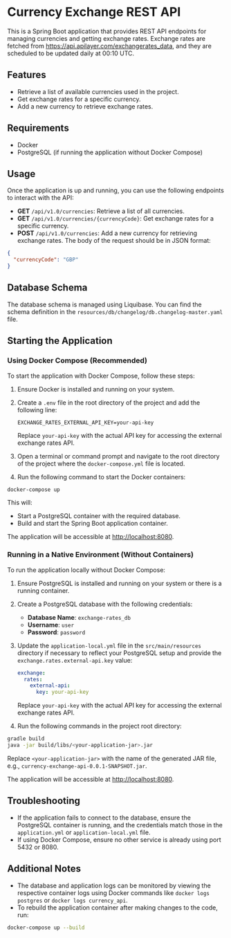 # Currency Exchange REST API

This is a Spring Boot application that provides REST API endpoints for managing currencies and getting exchange rates.
Exchange rates are fetched from https://api.apilayer.com/exchangerates_data, and they are scheduled to be updated daily
at 00:10 UTC.

## Features

* Retrieve a list of available currencies used in the project.
* Get exchange rates for a specific currency.
* Add a new currency to retrieve exchange rates.

## Requirements

* Docker
* PostgreSQL (if running the application without Docker Compose)

## Usage

Once the application is up and running, you can use the following endpoints to interact with the API:

* **GET** `/api/v1.0/currencies`: Retrieve a list of all currencies.
* **GET** `/api/v1.0/currencies/{currencyCode}`: Get exchange rates for a specific currency.
* **POST** `/api/v1.0/currencies`: Add a new currency for retrieving exchange rates. The body of the request should be
  in JSON format:

```json
{
  "currencyCode": "GBP"
}
```

## Database Schema

The database schema is managed using Liquibase. You can find the schema definition in the
`resources/db/changelog/db.changelog-master.yaml` file.

## Starting the Application

### Using Docker Compose (Recommended)

To start the application with Docker Compose, follow these steps:

1. Ensure Docker is installed and running on your system.

2. Create a `.env` file in the root directory of the project and add the following line:

    ```
    EXCHANGE_RATES_EXTERNAL_API_KEY=your-api-key
    ```

   Replace `your-api-key` with the actual API key for accessing the external exchange rates API.

3. Open a terminal or command prompt and navigate to the root directory of the project where the `docker-compose.yml`
   file is located.

4. Run the following command to start the Docker containers:

```bash
docker-compose up
```

This will:

- Start a PostgreSQL container with the required database.
- Build and start the Spring Boot application container.

The application will be accessible at [http://localhost:8080](http://localhost:8080).

### Running in a Native Environment (Without Containers)

To run the application locally without Docker Compose:

1. Ensure PostgreSQL is installed and running on your system or there is a running container.

2. Create a PostgreSQL database with the following credentials:
    - **Database Name**: `exchange-rates_db`
    - **Username**: `user`
    - **Password**: `password`

3. Update the `application-local.yml` file in the `src/main/resources` directory if necessary to reflect your PostgreSQL
   setup and provide the `exchange.rates.external-api.key` value:

    ```yaml
    exchange:
      rates:
        external-api:
          key: your-api-key
    ```

   Replace `your-api-key` with the actual API key for accessing the external exchange rates API.

4. Run the following commands in the project root directory:

```bash
gradle build
java -jar build/libs/<your-application-jar>.jar
```

Replace `<your-application-jar>` with the name of the generated JAR file, e.g.,
`currency-exchange-api-0.0.1-SNAPSHOT.jar`.

The application will be accessible at [http://localhost:8080](http://localhost:8080).

## Troubleshooting

- If the application fails to connect to the database, ensure the PostgreSQL container is running, and the credentials
  match those in the `application.yml` or `application-local.yml` file.
- If using Docker Compose, ensure no other service is already using port 5432 or 8080.

## Additional Notes

- The database and application logs can be monitored by viewing the respective container logs using Docker commands like
  `docker logs postgres` or `docker logs currency_api`.
- To rebuild the application container after making changes to the code, run:

```bash
docker-compose up --build
```